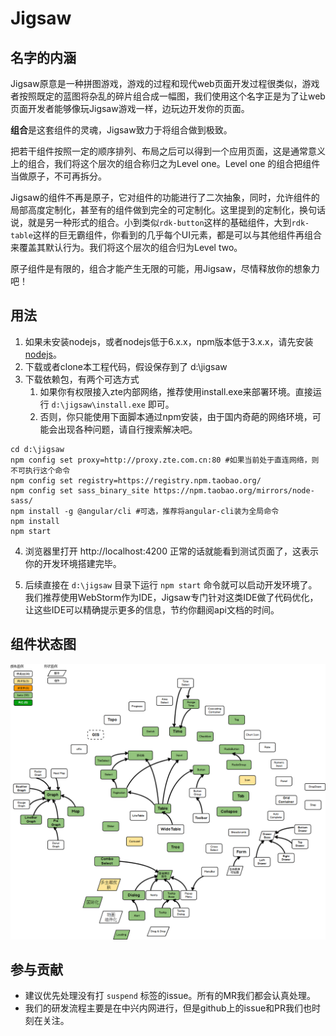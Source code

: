 # Jigsaw

## 名字的内涵
Jigsaw原意是一种拼图游戏，游戏的过程和现代web页面开发过程很类似，游戏者按照既定的蓝图将杂乱的碎片组合成一幅图，我们使用这个名字正是为了让web页面开发者能够像玩Jigsaw游戏一样，边玩边开发你的页面。

**组合**是这套组件的灵魂，Jigsaw致力于将组合做到极致。

把若干组件按照一定的顺序排列、布局之后可以得到一个应用页面，这是通常意义上的组合，我们将这个层次的组合称归之为Level one。Level one 的组合把组件当做原子，不可再拆分。

Jigsaw的组件不再是原子，它对组件的功能进行了二次抽象，同时，允许组件的局部高度定制化，甚至有的组件做到完全的可定制化。这里提到的定制化，换句话说，就是另一种形式的组合。小到类似`rdk-button`这样的基础组件，大到`rdk-table`这样的巨无霸组件，你看到的几乎每个UI元素，都是可以与其他组件再组合来覆盖其默认行为。我们将这个层次的组合归为Level two。

原子组件是有限的，组合才能产生无限的可能，用Jigsaw，尽情释放你的想象力吧！


## 用法
1. 如果未安装nodejs，或者nodejs低于6.x.x，npm版本低于3.x.x，请先安装[nodejs](https://nodejs.org)。
2. 下载或者clone本工程代码，假设保存到了 d:\jigsaw
3. 下载依赖包，有两个可选方式
    1. 如果你有权限接入zte内部网络，推荐使用install.exe来部署环境。直接运行 `d:\jigsaw\install.exe` 即可。
    2. 否则，你只能使用下面脚本通过npm安装，由于国内奇葩的网络环境，可能会出现各种问题，请自行搜索解决吧。
```
cd d:\jigsaw
npm config set proxy=http://proxy.zte.com.cn:80 #如果当前处于直连网络，则不可执行这个命令
npm config set registry=https://registry.npm.taobao.org/
npm config set sass_binary_site https://npm.taobao.org/mirrors/node-sass/
npm install -g @angular/cli #可选，推荐将angular-cli装为全局命令
npm install
npm start
```

4. 浏览器里打开 http://localhost:4200 正常的话就能看到测试页面了，这表示你的开发环境搭建完毕。

5. 后续直接在 `d:\jigsaw` 目录下运行 `npm start` 命令就可以启动开发环境了。我们推荐使用WebStorm作为IDE，Jigsaw专门针对这类IDE做了代码优化，让这些IDE可以精确提示更多的信息，节约你翻阅api文档的时间。

## 组件状态图
![](comp-map.png)

## 参与贡献
- 建议优先处理没有打 `suspend` 标签的issue。所有的MR我们都会认真处理。
- 我们的研发流程主要是在中兴内网进行，但是github上的issue和PR我们也时刻在关注。
